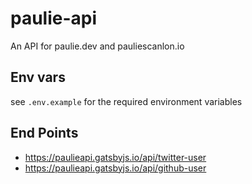 # paulie-api

An API for paulie.dev and pauliescanlon.io

## Env vars

see `.env.example` for the required environment variables

## End Points

- https://paulieapi.gatsbyjs.io/api/twitter-user
- https://paulieapi.gatsbyjs.io/api/github-user
